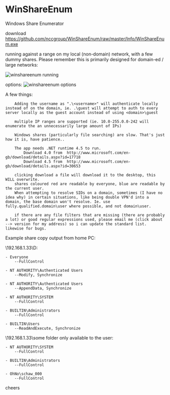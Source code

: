 WinShareEnum
============

Windows Share Enumerator

download  https://github.com/nccgroup/WinShareEnum/raw/master/Info/WinShareEnum.exe

running against a range on my local (non-domain) network, with a few dummy shares. Please remember this is primarily designed for domain-ed / large networks:

![winshareenum running](http://i.imgur.com/1RswJvA.png?1)

options:
![winshareenum options](http://i.imgur.com/9y6V0WH.png?1)

  
A few things:
	
		
		
		Adding the username as ".\<username>" will authenticate locally instead of on the domain, ie. .\guest will attempt to auth to every server locally as the guest account instead of using <domain>\guest
		
		multiple IP ranges are supported (ie. 10.0-255.0.0-242 will enumerate the an unnecessarily large amount of IPs)

		Windows shares (particularly file searching) are slow. That's just how it is, have patience..

		The app needs .NET runtime 4.5 to run.
			Download 4.0 from  http://www.microsoft.com/en-gb/download/details.aspx?id=17718
			Download 4.5 from  http://www.microsoft.com/en-gb/download/details.aspx?id=30653

		clicking download a file will download it to the desktop, this WILL overwrite.
		shares coloured red are readable by everyone, blue are readable by the current user.
		When attempting to resolve SIDs on a domain, sometimes (I have no idea why) in certain situations, like being double VPN'd into a domain, the base domain won't resolve. Ie. use fully.qualified.domain\user where possible, and not domain\user.
		
		if there are any file filters that are missing (there are probably a lot) or good regular expressions used, please email me (click about --> version for my address) so i can update the standard list. likewise for bugs.
		
Example share copy output from home PC:

\\192.168.1.33\D:


	- Everyone
		--FullControl

	- NT AUTHORITY\Authenticated Users
		--Modify, Synchronize

	- NT AUTHORITY\Authenticated Users
		--AppendData, Synchronize

	- NT AUTHORITY\SYSTEM
		--FullControl

	- BUILTIN\Administrators
		--FullControl

	- BUILTIN\Users
		--ReadAndExecute, Synchronize


\\192.168.1.33\some folder only available to the user:


	- NT AUTHORITY\SYSTEM
		--FullControl

	- BUILTIN\Administrators
		--FullControl

	- OhNo\schaw_000
		--FullControl


cheers   
